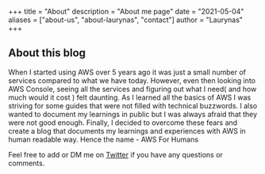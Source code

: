 +++
title = "About"
description = "About me page"
date = "2021-05-04"
aliases = ["about-us", "about-laurynas", "contact"]
author = "Laurynas"
+++
## About this blog

When I started using AWS over 5 years ago it was just a small number of services compared to what we have today. However, even then looking into AWS Console, seeing all the services and figuring out what I need( and how much would it cost ) felt daunting. As I learned all the basics of AWS I was striving for some guides that were not filled with technical buzzwords. I also wanted to document my learnings in public but I was always afraid that they were not good enough. Finally, I decided to overcome these fears and create a blog that documents my learnings and experiences with AWS in human readable way. Hence the name - AWS For Humans

Feel free to add or DM me on [Twitter](https://twitter.com/LaurynasT2) if you have any questions or comments.
